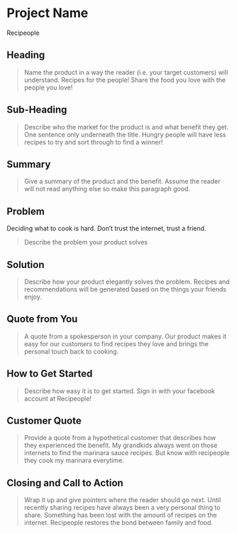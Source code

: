 # Project Name #
Recipeople
<!-- 
> This material was originally posted [here](http://www.quora.com/What-is-Amazons-approach-to-product-development-and-product-management). It is reproduced here for posterities sake.

There is an approach called "working backwards" that is widely used at Amazon. They work backwards from the customer, rather than starting with an idea for a product and trying to bolt customers onto it. While working backwards can be applied to any specific product decision, using this approach is especially important when developing new products or features.

For new initiatives a product manager typically starts by writing an internal press release announcing the finished product. The target audience for the press release is the new/updated product's customers, which can be retail customers or internal users of a tool or technology. Internal press releases are centered around the customer problem, how current solutions (internal or external) fail, and how the new product will blow away existing solutions.

If the benefits listed don't sound very interesting or exciting to customers, then perhaps they're not (and shouldn't be built). Instead, the product manager should keep iterating on the press release until they've come up with benefits that actually sound like benefits. Iterating on a press release is a lot less expensive than iterating on the product itself (and quicker!).

If the press release is more than a page and a half, it is probably too long. Keep it simple. 3-4 sentences for most paragraphs. Cut out the fat. Don't make it into a spec. You can accompany the press release with a FAQ that answers all of the other business or execution questions so the press release can stay focused on what the customer gets. My rule of thumb is that if the press release is hard to write, then the product is probably going to suck. Keep working at it until the outline for each paragraph flows. 

Oh, and I also like to write press-releases in what I call "Oprah-speak" for mainstream consumer products. Imagine you're sitting on Oprah's couch and have just explained the product to her, and then you listen as she explains it to her audience. That's "Oprah-speak", not "Geek-speak".

Once the project moves into development, the press release can be used as a touchstone; a guiding light. The product team can ask themselves, "Are we building what is in the press release?" If they find they're spending time building things that aren't in the press release (overbuilding), they need to ask themselves why. This keeps product development focused on achieving the customer benefits and not building extraneous stuff that takes longer to build, takes resources to maintain, and doesn't provide real customer benefit (at least not enough to warrant inclusion in the press release).
 -->
 
## Heading ##
  > Name the product in a way the reader (i.e. your target customers) will understand.
 Recipes for the people! Share the food you love with the people you love!

## Sub-Heading ##
 
  > Describe who the market for the product is and what benefit they get. One sentence only underneath the title.
Hungry people will have less recipes to try and sort through to find a winner!
## Summary ##
  > Give a summary of the product and the benefit. Assume the reader will not read anything else so make this paragraph good.
## Problem ##
Deciding what to cook is hard. Don’t trust the internet, trust a friend.
  > Describe the problem your product solves

 ## Solution ##
  > Describe how your product elegantly solves the problem.
 Recipes and recommendations will be generated based on the things your friends enjoy.
  ## Quote from You ##
  > A quote from a spokesperson in your company.
Our product makes it easy for our customers to find recipes they love and brings the personal touch back to cooking.
## How to Get Started ##
  > Describe how easy it is to get started.
Sign in with your facebook account at Recipeople!
## Customer Quote ##
  > Provide a quote from a hypothetical customer that describes how they experienced the benefit.
My grandkids always went on those internets to find the marinara sauce recipes. But know with recipeople they cook my marinara everytime.
## Closing and Call to Action ##
  > Wrap it up and give pointers where the reader should go next.
Until recently sharing recipes have always been a very personal thing to share. Something has been lost with the amount of recipes on the internet. Recipeople restores the bond between family and food. 
